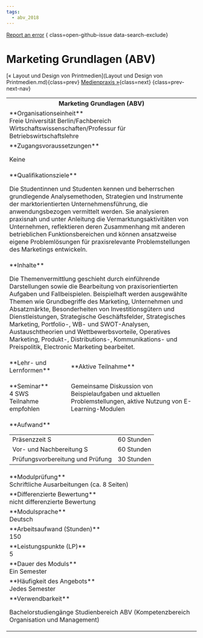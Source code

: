 ```yaml
---
tags:
  - abv_2018
---
```

[Report an error](https://github.com/SGSSGene/FUB-SUP/issues/new?title=Error%20in%20%22Marketing%20Grundlagen%20(ABV)%22&body=There%20seems%20to%20be%20an%20error%20in%20module%20%22Marketing%20Grundlagen%20(ABV)%22%2E%0A%0A%3CDescribe%20here%20a%20slightly%20more%20detailed%20description%20of%20what%20is%20wrong%3E&labels=bug)
{ class=open-github-issue data-search-exclude}

# Marketing Grundlagen (ABV)

[« Layout und Design von Printmedien](Layout und Design von Printmedien.md){class=prev}
[Medienpraxis »](Medienpraxis.md){class=next}
{class=prev-next-nav}

<table markdown id="moduledesc">
<tr markdown class="moduledesc_head"><th colspan="2">Marketing Grundlagen (ABV) </th></tr>
<tr markdown><td colspan="2">**Organisationseinheit**   <br>Freie Universität Berlin/Fachbereich Wirtschaftswissenschaften/Professur für Betriebswirtschaftslehre</td></tr>


<tr markdown><td colspan="2">**Zugangsvoraussetzungen** <br>

Keine


</td></tr>
<tr markdown><td colspan="2">**Qualifikationsziele**    <br>

Die Studentinnen und Studenten kennen und beherrschen grundlegende
Analysemethoden, Strategien und Instrumente der marktorientierten
Unternehmensführung, die anwendungsbezogen vermittelt werden. Sie
analysieren praxisnah und unter Anleitung die Vermarktungsaktivitäten von
Unternehmen, reflektieren deren Zusammenhang mit anderen betrieblichen
Funktionsbereichen und können ansatzweise eigene Problemlösungen für
praxisrelevante Problemstellungen des Marketings entwickeln.


</td></tr>
<tr markdown><td colspan="2">**Inhalte**                <br>

Die Themenvermittlung geschieht durch einführende Darstellungen sowie die
Bearbeitung von praxisorientierten Aufgaben und Fallbeispielen. Beispielhaft
werden ausgewählte Themen wie Grundbegriffe des Marketing, Unternehmen und
Absatzmärkte, Besonderheiten von Investitionsgütern und Dienstleistungen,
Strategische Geschäftsfelder, Strategisches Marketing, Portfolio-, WB- und
SWOT-Analysen, Austauschtheorien und Wettbewerbsvorteile, Operatives
Marketing, Produkt-, Distributions-, Kommunikations- und Preispolitik,
Electronic Marketing bearbeitet.


</td></tr>

<tr markdown><td>**Lehr- und Lernformen**</td><td>**Aktive Teilnahme**</td></tr>
<tr markdown><td> **Seminar** <br>4 SWS <br> Teilnahme empfohlen</td><td>

Gemeinsame Diskussion von Beispielaufgaben und aktuellen Problemstellungen, aktive Nutzung von E-Learning-Modulen
</td></tr>
<tr markdown><td colspan="2">**Aufwand**                <br>
<table class="aufwand_table">
<tr><td>Präsenzzeit S</td><td>60 Stunden</td></tr>
<tr><td>Vor- und Nachbereitung S</td><td>60 Stunden</td></tr>
<tr><td>Prüfungsvorbereitung und Prüfung</td><td>30 Stunden</td></tr>
</table>

</td></tr>
<tr markdown><td colspan="2">**Modulprüfung**             <br>Schriftliche Ausarbeitungen (ca. 8 Seiten)


</td></tr>
<tr markdown><td colspan="2">**Differenzierte Bewertung** <br>nicht differenzierte Bewertung

</td></tr>
<tr markdown><td colspan="2">**Modulsprache**             <br>Deutsch</td></tr>
<tr markdown><td colspan="2">**Arbeitsaufwand (Stunden)** <br>150</td></tr>
<tr markdown><td colspan="2">**Leistungspunkte (LP)**     <br>5</td></tr>
<tr markdown><td colspan="2">**Dauer des Moduls**         <br>Ein Semester</td></tr>
<tr markdown><td colspan="2">**Häufigkeit des Angebots**  <br>Jedes Semester</td></tr>
<tr markdown><td colspan="2">**Verwendbarkeit**           <br>

Bachelorstudiengänge Studienbereich ABV (Kompetenzbereich Organisation und
Management)


</td></tr>

</table>
